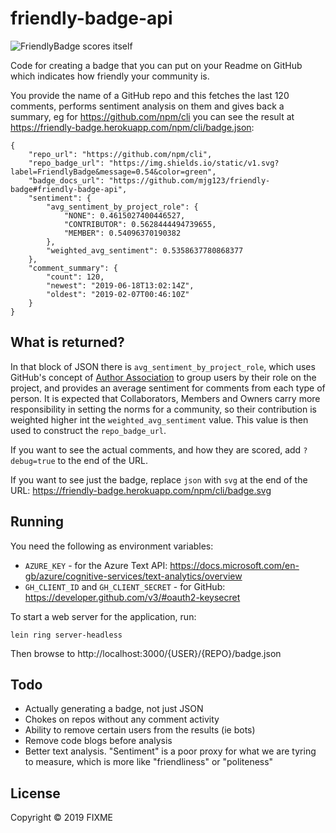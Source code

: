 # friendly-badge-api

![FriendlyBadge scores itself](https://friendly-badge.herokuapp.com/mjg123/friendly-badge/badge.svg)

Code for creating a badge that you can put on your Readme on GitHub which indicates how friendly your community is.

You provide the name of a GitHub repo and this fetches the last 120 comments, performs sentiment analysis on them 
and gives back a summary, eg for https://github.com/npm/cli you can see the result at https://friendly-badge.herokuapp.com/npm/cli/badge.json:

```
{
    "repo_url": "https://github.com/npm/cli",
    "repo_badge_url": "https://img.shields.io/static/v1.svg?label=FriendlyBadge&message=0.54&color=green",
    "badge_docs_url": "https://github.com/mjg123/friendly-badge#friendly-badge-api",
    "sentiment": {
        "avg_sentiment_by_project_role": {
            "NONE": 0.4615027400446527,
            "CONTRIBUTOR": 0.5628444494739655,
            "MEMBER": 0.54096370190382
        },
        "weighted_avg_sentiment": 0.5358637780868377
    },
    "comment_summary": {
        "count": 120,
        "newest": "2019-06-18T13:02:14Z",
        "oldest": "2019-02-07T00:46:10Z"
    }
}
```

## What is returned?

In that block of JSON there is `avg_sentiment_by_project_role`, which uses GitHub's concept of [Author Association](https://developer.github.com/v4/enum/commentauthorassociation/) to group users by their role on the project, and provides an average sentiment for comments from each type of person. It is expected that Collaborators, Members and Owners carry more responsibility in setting the norms for a community, so their contribution is weighted higher int the `weighted_avg_sentiment` value. This value is then used to construct the `repo_badge_url`.

If you want to see the actual comments, and how they are scored, add `?debug=true` to the end of the URL.

If you want to see just the badge, replace `json` with `svg` at the end of the URL: https://friendly-badge.herokuapp.com/npm/cli/badge.svg

## Running

You need the following as environment variables:

  - `AZURE_KEY` - for the Azure Text API: https://docs.microsoft.com/en-gb/azure/cognitive-services/text-analytics/overview
  - `GH_CLIENT_ID` and `GH_CLIENT_SECRET` - for GitHub: https://developer.github.com/v3/#oauth2-keysecret

To start a web server for the application, run:

    lein ring server-headless
	
Then browse to http://localhost:3000/{USER}/{REPO}/badge.json

## Todo

  - Actually generating a badge, not just JSON
  - Chokes on repos without any comment activity
  - Ability to remove certain users from the results (ie bots)
  - Remove code blogs before analysis
  - Better text analysis. "Sentiment" is a poor proxy for what we are tyring to measure, which is more like "friendliness" or "politeness"
  
## License

Copyright © 2019 FIXME
